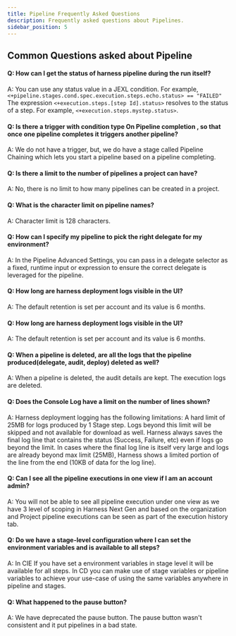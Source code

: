 ```yaml
---
title: Pipeline Frequently Asked Questions
description: Frequently asked questions about Pipelines.
sidebar_position: 5
---
```


## Common Questions asked about Pipeline

#### Q: How can I get the status of harness pipeline during the run itself?
A: You can use any status value in a JEXL condition. For example, `<+pipeline.stages.cond.spec.execution.steps.echo.status> == "FAILED"`
The expression `<+execution.steps.[step Id].status>` resolves to the status of a step. For example, `<+execution.steps.mystep.status>`.


#### Q: Is there a trigger with condition type On Pipeline completion , so that once one pipeline completes it triggers another pipeline?
A: We do not have a trigger, but, we do have a stage called Pipeline Chaining which lets you start a pipeline based on a pipeline completing.


#### Q: Is there a limit to the number of pipelines a project can have?
A: No, there is no limit to how many pipelines can be created in a project.


#### Q: What is the character limit on pipeline names?
A: Character limit is 128 characters.

#### Q: How can I specify my pipeline to pick the right delegate for my environment?
A: In the Pipeline Advanced Settings, you can pass in a delegate selector as a fixed, runtime input or expression to ensure the correct delegate is leveraged for the pipeline. 

#### Q: How long are harness deployment logs visible in the UI?
A: The default retention is set per account and its value is 6 months.

#### Q: How long are harness deployment logs visible in the UI?
A: The default retention is set per account and its value is 6 months.

#### Q: When a pipeline is deleted, are all the logs that the pipeline produced(delegate, audit, deploy) deleted as well?
A: When a pipeline is deleted, the audit details are kept. The execution logs are deleted.

#### Q: Does the Console Log have a limit on the number of lines shown?
A: Harness deployment logging has the following limitations: A hard limit of 25MB for logs produced by 1 Stage step. Logs beyond this limit will be skipped and not available for download as well.
Harness always saves the final log line that contains the status (Success, Failure, etc) even if logs go beyond the limit. In cases where the final log line is itself very large and logs are already beyond max limit (25MB), Harness shows a limited portion of the line from the end (10KB of data for the log line).


#### Q: Can I see all the pipeline executions in one view if I am an account admin?
A: You will not be able to see all pipeline execution under one view as we have 3 level of scoping in Harness Next Gen and based on the organization and Project pipeline executions can be seen as part of the execution history tab.

#### Q: Do we have a stage-level configuration where I can set the environment variables and is available to all steps?
A: In CIE If you have set a environment variables in stage level it will be available for all steps. In CD you can make use of stage variables or pipeline variables to achieve your use-case of using the same variables anywhere in pipeline and stages.

#### Q: What happened to the pause button?
A: We have deprecated the pause button. The pause button wasn't consistent and it put pipelines in a bad state. 




